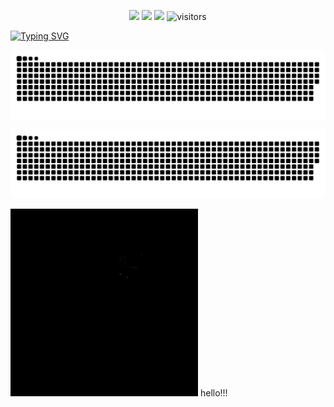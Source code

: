 <!--   my-icons -->
<p align="center">
    <!-- <a href="https://github.com/python/cpython"><img src="https://img.shields.io/badge/Python-3.10-FF1493.svg"></a> -->
    <a href="https://github.com/shouxieai/bevfusion_02hero/graphs/contributors"><img src="https://img.shields.io/github/contributors/duanmushuangquan/BEV_code?color=blue"></a>
    <a href="https://github.com/shouxieai/bevfusion_02hero/stargazers"><img src="https://img.shields.io/github/stars/duanmushuangquan/BEV_code.svg?logo=github"></a>
    <a href="https://github.com/shouxieai/bevfusion_02hero/network/members"><img src="https://img.shields.io/github/forks/duanmushuangquan/BEV_code.svg?color=blue&logo=github"></a>
    <img src="https://visitor-badge.laobi.icu/badge?page_id=shouxieai.bevfusion_02hero" alt="visitors"/>   
</p>

[![Typing SVG](https://readme-typing-svg.demolab.com?font=Fira+Code&pause=1000&width=435&lines=Here+is+our+experience+learning+bevfusion)](https://git.io/typing-svg)

![bevfusion_02hero's github activity graph](https://raw.githubusercontent.com/shouxieai/bevfusion_02hero/output/github-contribution-grid-snake.svg)


<!-- [![BEPb's github activity graph](https://github-readme-activity-graph.cyclic.app/graph?username=shouxieai&theme=github-compact)](https://github.com/shouxieai/github-readme-activity-graph) -->
![BEPb's github activity graph](https://raw.githubusercontent.com/shouxieai/bevfusion_02hero/output/github-contribution-grid-snake.svg)

<div aligh="center">
<img src="https://github.com/shouxieai/bevfusion_02hero/blob/main/asset/gif/test.gif" width="300" height="300" loop=infinite>
hello!!!
</div>

